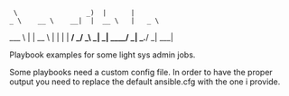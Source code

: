      \                 _)  |      |       
    _ \    __ \    __|  |  __ \   |   _ \ 
   ___ \   |   | \__ \  |  |   |  |   __/ 
 _/    _\ _|  _| ____/ _| _.__/  _| \___| 
                                          

Playbook examples for some light sys admin jobs. 

Some playbooks need a custom config file. In order to have the proper output you need to replace the default ansible.cfg with the one i provide.
